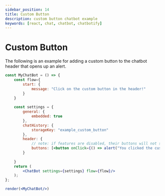 ```yaml
---
sidebar_position: 14
title: Custom Button
description: custom button chatbot example
keywords: [react, chat, chatbot, chatbotify]
---
```


# Custom Button

The following is an example for adding a custom button to the chatbot header that opens up an alert.

```jsx live noInline title=MyChatBot.js
const MyChatBot = () => {
	const flow={
		start: {
			message: "Click on the custom button in the header!"
		}
	}
	
	const settings = {
		general: {
			embedded: true
		},
		chatHistory: {
			storageKey: "example_custom_button"
		},
		header: {
			// note: if features are disabled, their buttons will not show up even if specified here
			buttons: [<button onClick={() => alert("You clicked the custom button!")}>Click me!</button>, Button.NOTIFICATION_BUTTON]
		}
		
	}
	return (
		<ChatBot settings={settings} flow={flow}/>
	);
};

render(<MyChatBot/>)
```